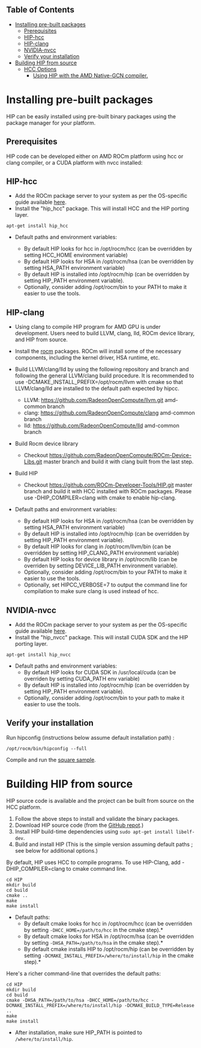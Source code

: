 ## Table of Contents

<!-- toc -->

- [Installing pre-built packages](#installing-pre-built-packages)
  * [Prerequisites](#prerequisites)
  * [HIP-hcc](#hip-hcc)
  * [HIP-clang](#hip-clang)
  * [NVIDIA-nvcc](#nvidia-nvcc)
  * [Verify your installation](#verify-your-installation)
- [Building HIP from source](#building-hip-from-source)
  * [HCC Options](#hcc-options)
    + [Using HIP with the AMD Native-GCN compiler.](#using-hip-with-the-amd-native-gcn-compiler)

<!-- tocstop -->

# Installing pre-built packages

HIP can be easily installed using pre-built binary packages using the package manager for your platform.

## Prerequisites
HIP code can be developed either on AMD ROCm platform using hcc or clang compiler, or a CUDA platform with nvcc installed:

## HIP-hcc

* Add the ROCm package server to your system as per the OS-specific guide available [here](https://rocm.github.io/ROCmInstall.html#installing-from-amd-rocm-repositories).
* Install the "hip_hcc" package. This will install HCC and the HIP porting layer.
```
apt-get install hip_hcc
```

* Default paths and environment variables:

   * By default HIP looks for hcc in /opt/rocm/hcc (can be overridden by setting HCC_HOME environment variable)
   * By default HIP looks for HSA in /opt/rocm/hsa (can be overridden by setting HSA_PATH environment variable) 
   * By default HIP is installed into /opt/rocm/hip (can be overridden by setting HIP_PATH environment variable).
   * Optionally, consider adding /opt/rocm/bin to your PATH to make it easier to use the tools.

## HIP-clang

* Using clang to compile HIP program for AMD GPU is under development. Users need to build LLVM, clang, lld, ROCm device library, and HIP from source.

* Install the [rocm](http://gpuopen.com/getting-started-with-boltzmann-components-platforms-installation/) packages.  ROCm will install some of the necessary components, including the kernel driver, HSA runtime, etc.

* Build LLVM/clang/lld by using the following repository and branch and following the general LLVM/clang build procedure. It is recommended to use -DCMAKE_INSTALL_PREFIX=/opt/rocm/llvm with cmake so that LLVM/clang/lld are installed to the default path expected by hipcc.

   * LLVM: https://github.com/RadeonOpenCompute/llvm.git amd-common branch
   * clang: https://github.com/RadeonOpenCompute/clang amd-common branch
   * lld: https://github.com/RadeonOpenCompute/lld amd-common branch
   
* Build Rocm device library

   * Checkout https://github.com/RadeonOpenCompute/ROCm-Device-Libs.git master branch and build it with clang built from the last step.
   
* Build HIP

   * Checkout https://github.com/ROCm-Developer-Tools/HIP.git master branch and build it with HCC installed with ROCm packages. Please use -DHIP_COMPILER=clang with cmake to enable hip-clang.
   
* Default paths and environment variables:

   * By default HIP looks for HSA in /opt/rocm/hsa (can be overridden by setting HSA_PATH environment variable) 
   * By default HIP is installed into /opt/rocm/hip (can be overridden by setting HIP_PATH environment variable).
   * By default HIP looks for clang in /opt/rocm/llvm/bin (can be overridden by setting HIP_CLANG_PATH environment variable)
   * By default HIP looks for device library in /opt/rocm/lib (can be overriden by setting DEVICE_LIB_PATH environment variable).
   * Optionally, consider adding /opt/rocm/bin to your PATH to make it easier to use the tools.
   * Optionally, set HIPCC_VERBOSE=7 to output the command line for compilation to make sure clang is used instead of hcc.

## NVIDIA-nvcc
* Add the ROCm package server to your system as per the OS-specific guide available [here](https://rocm.github.io/ROCmInstall.html#installing-from-amd-rocm-repositories).
* Install the "hip_nvcc" package.  This will install CUDA SDK and the HIP porting layer.
```
apt-get install hip_nvcc
```

* Default paths and environment variables:
   * By default HIP looks for CUDA SDK in /usr/local/cuda (can be overriden by setting CUDA_PATH env variable)
   * By default HIP is installed into /opt/rocm/hip (can be overridden by setting HIP_PATH environment variable).
   * Optionally, consider adding /opt/rocm/bin to your path to make it easier to use the tools.


## Verify your installation
Run hipconfig (instructions below assume default installation path) :
```shell
/opt/rocm/bin/hipconfig --full
```

Compile and run the [square sample](https://github.com/ROCm-Developer-Tools/HIP/tree/master/samples/0_Intro/square). 


# Building HIP from source
HIP source code is available and the project can be built from source on the HCC platform. 

1. Follow the above steps to install and validate the binary packages.
2. Download HIP source code (from the [GitHub repot](https://github.com/ROCm-Developer-Tools/HIP).)
3. Install HIP build-time dependencies using ```sudo apt-get install libelf-dev```.
4. Build and install HIP (This is the simple version assuming default paths ; see below for additional options.)

By default, HIP uses HCC to compile programs. To use HIP-Clang, add -DHIP_COMPILER=clang to cmake command line.

```
cd HIP
mkdir build
cd build
cmake .. 
make
make install
```

* Default paths:
  * By default cmake looks for hcc in /opt/rocm/hcc (can be overridden by setting ```-DHCC_HOME=/path/to/hcc``` in the cmake step).*
  * By default cmake looks for HSA in /opt/rocm/hsa (can be overridden by setting ```-DHSA_PATH=/path/to/hsa``` in the cmake step).*
  * By default cmake installs HIP to /opt/rocm/hip (can be overridden by setting ```-DCMAKE_INSTALL_PREFIX=/where/to/install/hip``` in the cmake step).*

Here's a richer command-line that overrides the default paths:

```shell
cd HIP
mkdir build
cd build
cmake -DHSA_PATH=/path/to/hsa -DHCC_HOME=/path/to/hcc -DCMAKE_INSTALL_PREFIX=/where/to/install/hip -DCMAKE_BUILD_TYPE=Release ..
make
make install
```

* After installation, make sure HIP_PATH is pointed to `/where/to/install/hip`. 

